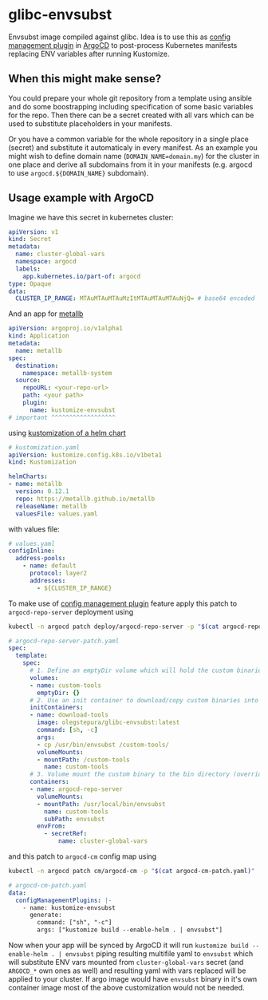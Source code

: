 # glibc-envsubst
Envsubst image compiled against glibc. Idea is to use this as [config management plugin](https://argo-cd.readthedocs.io/en/stable/user-guide/config-management-plugins/)
in [ArgoCD](https://github.com/argoproj/argo-cd) to post-process Kubernetes manifests replacing ENV variables after running Kustomize.

## When this might make sense?

You could prepare your whole git repository from a template using ansible and do some boostrapping including specification
of some basic variables for the repo. Then there can be a secret created with all vars which can be used to substitute placeholders in your manifests.

Or you have a common variable for the whole repository in a single place (secret) and substitute it automaticaly in every manifest.
As an example you might wish to define domain name (`DOMAIN_NAME=domain.my`) for the cluster in one place and derive all subdomains from it in your manifests (e.g. argocd to use `argocd.${DOMAIN_NAME}` subdomain).

## Usage example with ArgoCD

Imagine we have this secret in kubernetes cluster:
```yaml
apiVersion: v1
kind: Secret
metadata:
  name: cluster-global-vars
  namespace: argocd
  labels:
    app.kubernetes.io/part-of: argocd
type: Opaque
data:
  CLUSTER_IP_RANGE: MTAuMTAuMTAuMzItMTAuMTAuMTAuNjQ= # base64 encoded '10.10.10.32-10.10.10.64'
```

And an app for [metallb](https://metallb.universe.tf/)
```yaml
apiVersion: argoproj.io/v1alpha1
kind: Application
metadata:
  name: metallb
spec:
  destination:
    namespace: metallb-system
  source:
    repoURL: <your-repo-url>
    path: <your path>
    plugin:
      name: kustomize-envsubst
# important ^^^^^^^^^^^^^^^^^^
```

using [kustomization of a helm chart](https://github.com/kubernetes-sigs/kustomize/blob/master/examples/chart.md)

```yaml
# kustomization.yaml
apiVersion: kustomize.config.k8s.io/v1beta1
kind: Kustomization

helmCharts:
- name: metallb
  version: 0.12.1
  repo: https://metallb.github.io/metallb
  releaseName: metallb
  valuesFile: values.yaml
```

with values file:
```yaml
# values.yaml
configInline:
  address-pools:
    - name: default
      protocol: layer2
      addresses:
        - ${CLUSTER_IP_RANGE}
```

To make use of [config management plugin](https://argo-cd.readthedocs.io/en/stable/user-guide/config-management-plugins/) feature apply this patch to `argocd-repo-server` deployment using
```bash
kubectl -n argocd patch deploy/argocd-repo-server -p "$(cat argocd-repo-server-patch.yaml)"
```

```yaml
# argocd-repo-server-patch.yaml
spec:
  template:
    spec:
      # 1. Define an emptyDir volume which will hold the custom binaries
      volumes:
      - name: custom-tools
        emptyDir: {}
      # 2. Use an init container to download/copy custom binaries into the emptyDir
      initContainers:
      - name: download-tools
        image: olegstepura/glibc-envsubst:latest
        command: [sh, -c]
        args:
        - cp /usr/bin/envsubst /custom-tools/
        volumeMounts:
        - mountPath: /custom-tools
          name: custom-tools
      # 3. Volume mount the custom binary to the bin directory (overriding the existing version)
      containers:
      - name: argocd-repo-server
        volumeMounts:
        - mountPath: /usr/local/bin/envsubst
          name: custom-tools
          subPath: envsubst
        envFrom:
          - secretRef:
              name: cluster-global-vars
```

and this patch to `argocd-cm` config map using
```bash
kubectl -n argocd patch cm/argocd-cm -p "$(cat argocd-cm-patch.yaml)"
```


```yaml
# argocd-cm-patch.yaml
data:
  configManagementPlugins: |-
    - name: kustomize-envsubst
      generate:
        command: ["sh", "-c"]
        args: ["kustomize build --enable-helm . | envsubst"]
```

Now when your app will be synced by ArgoCD it will run `kustomize build --enable-helm . | envsubst` piping resulting multifile yaml to `envsubst`
which will substitute ENV vars mounted from `cluster-global-vars` secret (and `ARGOCD_*` own ones as well) and resulting yaml with vars replaced will be applied to your cluster. If argo image would have `envsubst` binary in it's own container image most of the above customization would not be needed.
